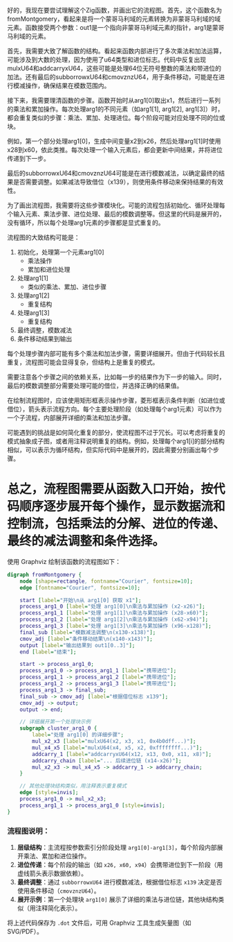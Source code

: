 好的，我现在要尝试理解这个Zig函数，并画出它的流程图。首先，这个函数名为fromMontgomery，看起来是将一个蒙哥马利域的元素转换为非蒙哥马利域的域元素。函数接受两个参数：out1是一个指向非蒙哥马利域元素的指针，arg1是蒙哥马利域的元素。

首先，我需要大致了解函数的结构。看起来函数内部进行了多次乘法和加法运算，可能涉及到大数的处理，因为使用了u64类型和进位标志。代码中反复出现mulxU64和addcarryxU64，这些可能是处理64位无符号整数的乘法和带进位的加法。还有最后的subborrowxU64和cmovznzU64，用于条件移动，可能是在进行模减操作，确保结果在模数范围内。

接下来，我需要理清函数的步骤。函数开始时从arg1[0]取出x1，然后进行一系列的乘法和累加操作。每次处理arg1的不同元素（如arg1[1], arg1[2], arg1[3]）时，都会重复类似的步骤：乘法、累加、处理进位。每个阶段可能对应处理不同的位或块。

例如，第一个部分处理arg1[0]，生成中间变量x2到x26，然后处理arg1[1]时使用x28到x60，依此类推。每次处理一个输入元素后，都会更新中间结果，并将进位传递到下一步。

最后的subborrowxU64和cmovznzU64可能是在进行模数减法，以确定最终的结果是否需要调整。如果减法导致借位（x139），则使用条件移动来保持结果的有效性。

为了画出流程图，我需要将这些步骤模块化。可能的流程包括初始化、循环处理每个输入元素、乘法步骤、进位处理、最后的模数调整等。但这里的代码是展开的，没有循环，所以每个处理arg1元素的步骤都是显式重复的。

流程图的大致结构可能是：

1. 初始化，处理第一个元素arg1[0]
   - 乘法操作
   - 累加和进位处理
2. 处理arg1[1]
   - 类似的乘法、累加、进位步骤
3. 处理arg1[2]
   - 重复结构
4. 处理arg1[3]
   - 重复结构
5. 最终调整，模数减法
6. 条件移动结果到输出

每个处理步骤内部可能有多个乘法和加法步骤，需要详细展开。但由于代码较长且重复，流程图可能会显得复杂，但结构上是重复的模式。

需要注意各个步骤之间的依赖关系，比如每一步的结果作为下一步的输入。同时，最后的模数调整部分需要处理可能的借位，并选择正确的结果值。

在绘制流程图时，应该使用矩形框表示操作步骤，菱形框表示条件判断（如进位或借位），箭头表示流程方向。每个主要处理阶段（如处理每个arg1元素）可以作为一个子流程，内部展开详细的乘法和加法步骤。

可能遇到的挑战是如何简化重复的部分，使流程图不过于冗长。可以考虑将重复的模式抽象成子图，或者用注释说明重复的结构。例如，处理每个arg1[i]的部分结构相似，可以表示为循环结构，但实际代码中是展开的，因此需要分别画出每个步骤。

总之，流程图需要从函数入口开始，按代码顺序逐步展开每个操作，显示数据流和控制流，包括乘法的分解、进位的传递、最终的减法调整和条件选择。
================================================
使用 Graphviz 绘制该函数的流程图如下：

```dot
digraph fromMontgomery {
    node [shape=rectangle, fontname="Courier", fontsize=10];
    edge [fontname="Courier", fontsize=10];

    start [label="开始\n从 arg1[0] 获取 x1"];
    process_arg1_0 [label="处理 arg1[0]\n乘法与累加操作 (x2-x26)"];
    process_arg1_1 [label="处理 arg1[1]\n乘法与累加操作 (x28-x60)"];
    process_arg1_2 [label="处理 arg1[2]\n乘法与累加操作 (x62-x94)"];
    process_arg1_3 [label="处理 arg1[3]\n乘法与累加操作 (x96-x128)"];
    final_sub [label="模数减法调整\n(x130-x138)"];
    cmov_adj [label="条件移动结果\n(x140-x143)"];
    output [label="输出结果到 out1[0..3]"];
    end [label="结束"];

    start -> process_arg1_0;
    process_arg1_0 -> process_arg1_1 [label="携带进位"];
    process_arg1_1 -> process_arg1_2 [label="携带进位"];
    process_arg1_2 -> process_arg1_3 [label="携带进位"];
    process_arg1_3 -> final_sub;
    final_sub -> cmov_adj [label="根据借位标志 x139"];
    cmov_adj -> output;
    output -> end;

    // 详细展开第一个处理块示例
    subgraph cluster_arg1_0 {
        label="处理 arg1[0] 的详细步骤";
        mul_x2_x3 [label="mulxU64(x2, x3, x1, 0x4b0dff...)"];
        mul_x4_x5 [label="mulxU64(x4, x5, x2, 0xffffffff...)"];
        addcarry_1 [label="addcarryxU64(x12, x13, 0x0, x11, x8)"];
        addcarry_chain [label="... 后续进位链 (x14-x26)"];
        mul_x2_x3 -> mul_x4_x5 -> addcarry_1 -> addcarry_chain;
    }

    // 其他处理块结构类似，用注释表示重复模式
    edge [style=invis];
    process_arg1_0 -> mul_x2_x3;
    process_arg1_1 -> process_arg1_0 [style=invis];
}
```

### 流程图说明：
1. **层级结构**：主流程按参数索引分阶段处理 `arg1[0]-arg1[3]`，每个阶段内部展开乘法、累加和进位操作。
2. **进位传递**：每个阶段的输出（如 `x26, x60, x94`）会携带进位到下一阶段（用虚线箭头表示数据依赖）。
3. **最终调整**：通过 `subborrowxU64` 进行模数减法，根据借位标志 `x139` 决定是否使用条件移动（`cmovznzU64`）。
4. **展开示例**：第一个处理块 `arg1[0]` 展示了详细的乘法与进位链，其他块结构类似（用注释简化表示）。

将上述代码保存为 `.dot` 文件后，可用 Graphviz 工具生成矢量图（如 SVG/PDF）。